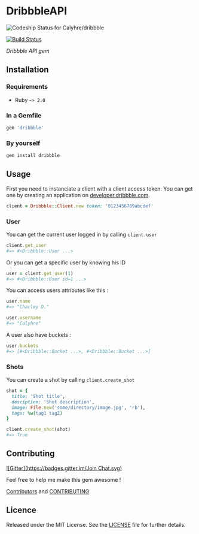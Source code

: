 # DribbbleAPI

![Codeship Status for Calyhre/dribbble](https://www.codeship.io/projects/11857a40-2b09-0132-c03d-1ac4495b4327/status)

[![Build Status](https://travis-ci.org/Calyhre/dribbble.svg?branch=master)](https://travis-ci.org/Calyhre/dribbble)

_Dribbble API gem_

## Installation

### Requirements

* Ruby `~> 2.0`

### In a Gemfile

```ruby
gem 'dribbble'
```

### By yourself

```ruby
gem install dribbble
```

## Usage

First you need to instanciate a client with a client access token. You can get one by creating an application on [developer.dribbble.com](http://developer.dribbble.com/).

```ruby
client = Dribbble::Client.new token: '0123456789abcdef'
```

### User

You can get the current user logged in by calling `client.user`

```ruby
client.get_user
#=> #<Dribbble::User ...>
```

Or you can get a specific user by knowing his ID

```ruby
user = client.get_user(1)
#=> #<Dribbble::User id=1 ...>
```

You can access users attributes like this :

```ruby
user.name
#=> "Charley D."

user.username
#=> "Calyhre"
```

A user also have buckets :

```ruby
user.buckets
#=> [#<Dribbble::Bucket ...>, #<Dribbble::Bucket ...>]
```

### Shots

You can create a shot by calling `client.create_shot`

```ruby
shot = {
  title: 'Shot title',
  desciption: 'Shot description',
  image: File.new('some/directory/image.jpg', 'rb'),
  tags: %w(tag1 tag2)
}

client.create_shot(shot)
#=> True
```

## Contributing

[![Gitter](https://badges.gitter.im/Join Chat.svg)](https://gitter.im/Calyhre/dribbble?utm_source=badge&utm_medium=badge&utm_campaign=pr-badge&utm_content=badge)

Feel free to help me make this gem awesome !

[Contributors](https://github.com/Calyhre/dribbble/graphs/contributors) and [CONTRIBUTING](https://github.com/Calyhre/dribbble/blob/master/CONTRIBUTING.md)

## Licence

Released under the MIT License. See the [LICENSE](https://github.com/Calyhre/dribbble/blob/master/LICENSE.md) file for further details.
